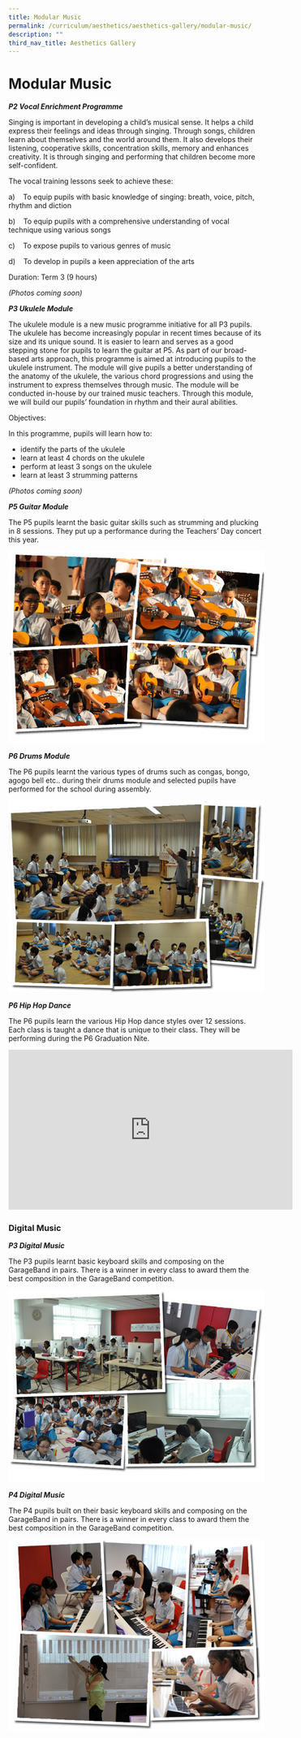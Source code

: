 ```yaml
---
title: Modular Music
permalink: /curriculum/aesthetics/aesthetics-gallery/modular-music/
description: ""
third_nav_title: Aesthetics Gallery
---
```


# **Modular Music**

**_P2 Vocal Enrichment Programme_**  

Singing is important in developing a child’s musical sense. It helps a child express their feelings and ideas through singing. Through songs, children learn about themselves and the world around them. It also develops their listening, cooperative skills, concentration skills, memory and enhances creativity. It is through singing and performing that children become more self-confident.

The vocal training lessons seek to achieve these:

a)    To equip pupils with basic knowledge of singing: breath, voice, pitch, rhythm and diction

b)    To equip pupils with a comprehensive understanding of vocal technique using various songs

c)    To expose pupils to various genres of music

d)    To develop in pupils a keen appreciation of the arts

Duration: Term 3 (9 hours)

_(Photos coming soon)_

**_P3 Ukulele Module_**

The ukulele module is a new music programme initiative for all P3 pupils. The ukulele has become increasingly popular in recent times because of its size and its unique sound. It is easier to learn and serves as a good stepping stone for pupils to learn the guitar at P5. As part of our broad-based arts approach, this programme is aimed at introducing pupils to the ukulele instrument. The module will give pupils a better understanding of the anatomy of the ukulele, the various chord progressions and using the instrument to express themselves through music. The module will be conducted in-house by our trained music teachers. Through this module, we will build our pupils’ foundation in rhythm and their aural abilities.

Objectives:

In this programme, pupils will learn how to:

*   identify the parts of the ukulele
*   learn at least 4 chords on the ukulele
*   perform at least 3 songs on the ukulele
*   learn at least 3 strumming patterns

_(Photos coming soon)_

**_P5 Guitar Module_**

The P5 pupils learnt the basic guitar skills such as strumming and plucking in 8 sessions. They put up a performance during the Teachers’ Day concert this year.

![](/images/Guitar.jpg)

**_P6 Drums Module_**

The P6 pupils learnt the various types of drums such as congas, bongo, agogo bell etc.. during their drums module and selected pupils have performed for the school during assembly.

![](/images/Drum.jpg)

**_P6 Hip Hop Dance_**

The P6 pupils learn the various Hip Hop dance styles over 12 sessions. Each class is taught a dance that is unique to their class. They will be performing during the P6 Graduation Nite.

<iframe width="560" height="315" src="https://www.youtube.com/embed/WYtg0RnCl-g" title="YouTube video player" frameborder="0" allow="accelerometer; autoplay; clipboard-write; encrypted-media; gyroscope; picture-in-picture" allowfullscreen></iframe>


### Digital Music

**_P3 Digital Music_**

The P3 pupils learnt basic keyboard skills and composing on the GarageBand in pairs. There is a winner in every class to award them the best composition in the GarageBand competition.

![](/images/DigitalMusic1.jpg)

**_P4 Digital Music_**

The P4 pupils built on their basic keyboard skills and composing on the GarageBand in pairs. There is a winner in every class to award them the best composition in the GarageBand competition.

![](/images/DigitalMusic2.jpg)